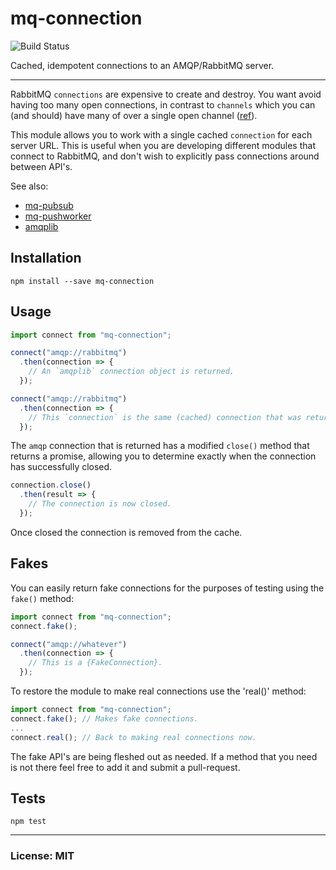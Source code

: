 # mq-connection

![Build Status](https://travis-ci.org/philcockfield/mq-connection.svg)

Cached, idempotent connections to an AMQP/RabbitMQ server.

---
RabbitMQ `connections` are expensive to create and destroy.  You want avoid having too many open connections, in contrast to `channels` which you can (and should) have many of over a single open channel ([ref](http://derickbailey.com/2014/03/26/2-lessons-learned-and-3-resources-for-for-learning-rabbitmq-on-nodejs/)).

This module allows you to work with a single cached `connection` for each server URL.  This is useful when you are developing different modules that connect to RabbitMQ, and don't wish to explicitly pass connections around between API's.

See also:
- [mq-pubsub](https://github.com/philcockfield/mq-pubsub)
- [mq-pushworker](https://github.com/philcockfield/mq-pushworker)
- [amqplib](https://github.com/squaremo/amqp.node)


## Installation

    npm install --save mq-connection


## Usage
```js
import connect from "mq-connection";

connect("amqp://rabbitmq")
  .then(connection => {
    // An `amqplib` connection object is returned.
  });

connect("amqp://rabbitmq")
  .then(connection => {
    // This `connection` is the same (cached) connection that was returned above.
  });

```

The `amqp` connection that is returned has a modified `close()` method that returns a promise, allowing you to determine exactly when the connection has successfully closed.


```js
connection.close()
  .then(result => {
    // The connection is now closed.
  });
```

Once closed the connection is removed from the cache.


## Fakes
You can easily return fake connections for the purposes of testing using the `fake()` method:

```js
import connect from "mq-connection";
connect.fake();

connect("amqp://whatever")
  .then(connection => {
    // This is a {FakeConnection}.
  });

```

To restore the module to make real connections use the 'real()' method:

```js
import connect from "mq-connection";
connect.fake(); // Makes fake connections.
...
connect.real(); // Back to making real connections now.
```

The fake API's are being fleshed out as needed.  If a method that you need is not there feel free to add it and submit a pull-request.



## Tests

    npm test


---
### License: MIT
